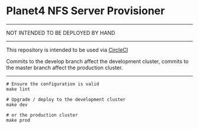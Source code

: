 # Planet4 NFS Server Provisioner

***
NOT INTENDED TO BE DEPLOYED BY HAND
***

This repository is intended to be used via [CircleCI](https://circleci.com/gh/greenpeace/planet4-nfs-provisioner)

Commits to the develop branch affect the development cluster, commits to the master branch affect the production cluster.

---

```
# Ensure the configuration is valid
make lint

# Upgrade / deploy to the development cluster
make dev

# or the production cluster
make prod
```
